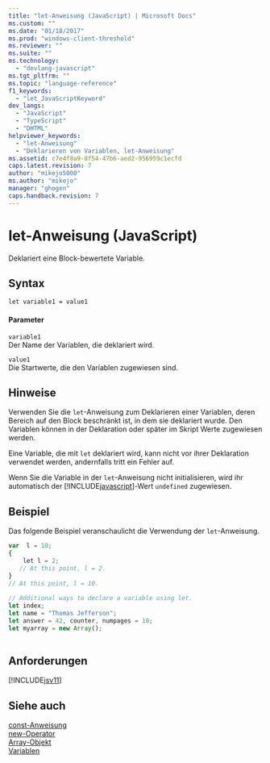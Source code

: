 ```yaml
---
title: "let-Anweisung (JavaScript) | Microsoft Docs"
ms.custom: ""
ms.date: "01/18/2017"
ms.prod: "windows-client-threshold"
ms.reviewer: ""
ms.suite: ""
ms.technology: 
  - "devlang-javascript"
ms.tgt_pltfrm: ""
ms.topic: "language-reference"
f1_keywords: 
  - "let_JavaScriptKeyword"
dev_langs: 
  - "JavaScript"
  - "TypeScript"
  - "DHTML"
helpviewer_keywords: 
  - "let-Anweisung"
  - "Deklarieren von Variablen, let-Anweisung"
ms.assetid: c7e4f8a9-8f54-47b6-aed2-956959c1ecfd
caps.latest.revision: 7
author: "mikejo5000"
ms.author: "mikejo"
manager: "ghogen"
caps.handback.revision: 7
---
```

# let-Anweisung (JavaScript)
Deklariert eine Block\-bewertete Variable.  
  
## Syntax  
  
```  
let variable1 = value1  
```  
  
#### Parameter  
 `variable1`  
 Der Name der Variablen, die deklariert wird.  
  
 `value1`  
 Die Startwerte, die den Variablen zugewiesen sind.  
  
## Hinweise  
 Verwenden Sie die `let`\-Anweisung zum Deklarieren einer Variablen, deren Bereich auf den Block beschränkt ist, in dem sie deklariert wurde.  Den Variablen können in der Deklaration oder später im Skript Werte zugewiesen werden.  
  
 Eine Variable, die mit `let` deklariert wird, kann nicht vor ihrer Deklaration verwendet werden, andernfalls tritt ein Fehler auf.  
  
 Wenn Sie die Variable in der `let`\-Anweisung nicht initialisieren, wird ihr automatisch der [!INCLUDE[javascript](../../javascript/includes/javascript-md.md)]\-Wert `undefined` zugewiesen.  
  
## Beispiel  
 Das folgende Beispiel veranschaulicht die Verwendung der `let`\-Anweisung.  
  
```javascript  
var  l = 10;  
{  
    let l = 2;  
   // At this point, l = 2.  
}  
// At this point, l = 10.  
  
// Additional ways to declare a variable using let.  
let index;  
let name = "Thomas Jefferson";  
let answer = 42, counter, numpages = 10;  
let myarray = new Array();  
  
```  
  
## Anforderungen  
 [!INCLUDE[jsv11](../../javascript/reference/includes/jsv11-md.md)]  
  
## Siehe auch  
 [const\-Anweisung](../../javascript/reference/const-statement-javascript.md)   
 [new\-Operator](../../javascript/reference/new-operator-decrementjavascript.md)   
 [Array\-Objekt](../../javascript/reference/array-object-javascript.md)   
 [Variablen](../../javascript/variables-javascript.md)